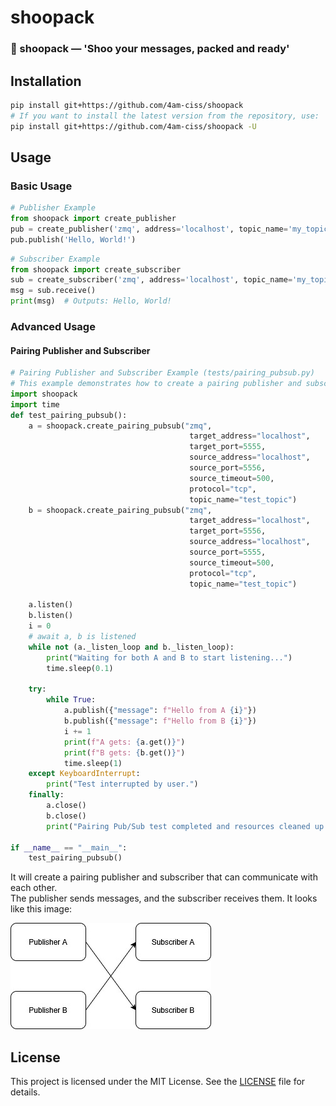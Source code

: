 # shoopack 

### 💨 shoopack — 'Shoo your messages, packed and ready'

## Installation

[//]: # (```bash)

[//]: # (pip install shoopack)

[//]: # (```)

[//]: # (or )
```bash
pip install git+https://github.com/4am-ciss/shoopack
# If you want to install the latest version from the repository, use:
pip install git+https://github.com/4am-ciss/shoopack -U
```

## Usage
### Basic Usage

```python
# Publisher Example
from shoopack import create_publisher
pub = create_publisher('zmq', address='localhost', topic_name='my_topic')
pub.publish('Hello, World!')
```

```python
# Subscriber Example
from shoopack import create_subscriber
sub = create_subscriber('zmq', address='localhost', topic_name='my_topic')
msg = sub.receive()
print(msg)  # Outputs: Hello, World!
```

### Advanced Usage
#### Pairing Publisher and Subscriber
```python
# Pairing Publisher and Subscriber Example (tests/pairing_pubsub.py)
# This example demonstrates how to create a pairing publisher and subscriber
import shoopack
import time
def test_pairing_pubsub():
    a = shoopack.create_pairing_pubsub("zmq",
                                        target_address="localhost",
                                        target_port=5555,
                                        source_address="localhost",
                                        source_port=5556,
                                        source_timeout=500,
                                        protocol="tcp",
                                        topic_name="test_topic")
    b = shoopack.create_pairing_pubsub("zmq",
                                        target_address="localhost",
                                        target_port=5556,
                                        source_address="localhost",
                                        source_port=5555,
                                        source_timeout=500,
                                        protocol="tcp",
                                        topic_name="test_topic")

    a.listen()
    b.listen()
    i = 0
    # await a, b is listened
    while not (a._listen_loop and b._listen_loop):
        print("Waiting for both A and B to start listening...")
        time.sleep(0.1)

    try:
        while True:
            a.publish({"message": f"Hello from A {i}"})
            b.publish({"message": f"Hello from B {i}"})
            i += 1
            print(f"A gets: {a.get()}")
            print(f"B gets: {b.get()}")
            time.sleep(1)
    except KeyboardInterrupt:
        print("Test interrupted by user.")
    finally:
        a.close()
        b.close()
        print("Pairing Pub/Sub test completed and resources cleaned up.")

if __name__ == "__main__":
    test_pairing_pubsub()
```
It will create a pairing publisher and subscriber that can communicate with each other. \
The publisher sends messages, and the subscriber receives them.
It looks like this image:

![Paring Pub/Sub Img](./images/pairpubsub.jpg)

## License
This project is licensed under the MIT License. See the [LICENSE](LICENSE) file for details.
